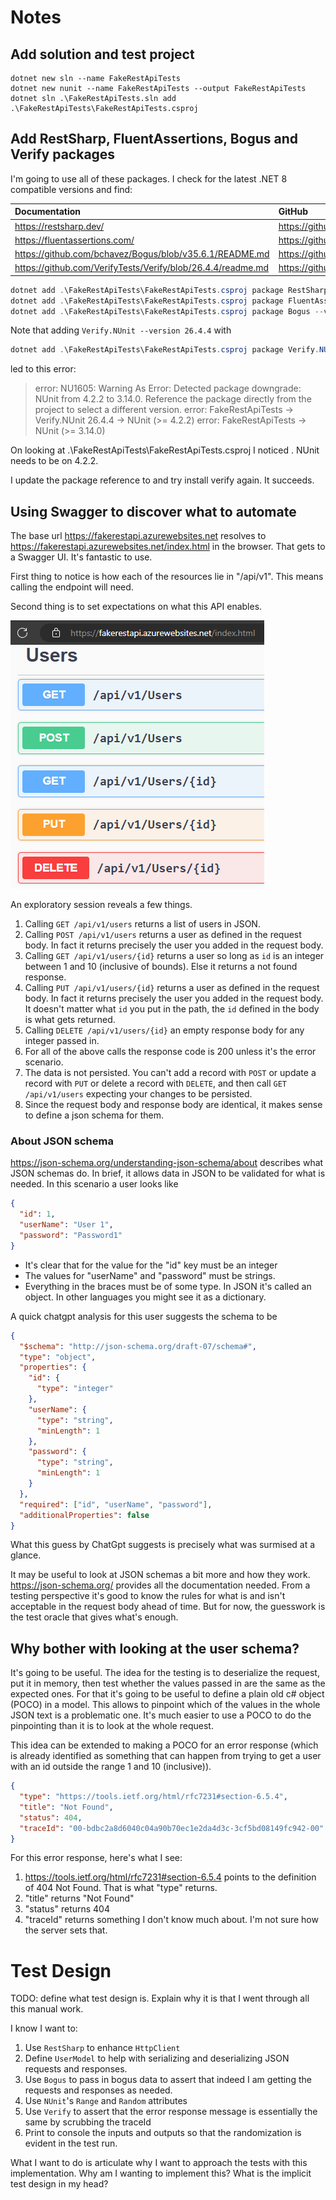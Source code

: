 # Notes

## Add solution and test project

```pwsh
dotnet new sln --name FakeRestApiTests
dotnet new nunit --name FakeRestApiTests --output FakeRestApiTests
dotnet sln .\FakeRestApiTests.sln add .\FakeRestApiTests\FakeRestApiTests.csproj
```

## Add RestSharp, FluentAssertions, Bogus and Verify packages

I'm going to use all of these packages. I check for the latest .NET 8 compatible versions and find:

| Documentation | GitHub | Nuget Package|
|:----------------------------------------------------------|:----------------------------------------------------------|:-----------------------------------------------------|
|https://restsharp.dev/                                     |https://github.com/restsharp/RestSharp/releases/tag/112.0.0|https://www.nuget.org/packages/RestSharp/112.0.0      |
|https://fluentassertions.com/                              |https://github.com/fluentassertions/fluentassertions       |https://www.nuget.org/packages/FluentAssertions/6.12.1|
|https://github.com/bchavez/Bogus/blob/v35.6.1/README.md    |https://github.com/bchavez/Bogus/releases/tag/v35.6.1      |https://www.nuget.org/packages/Bogus/35.6.1           |
|https://github.com/VerifyTests/Verify/blob/26.4.4/readme.md|https://github.com/VerifyTests/Verify/releases/tag/26.4.4  |https://www.nuget.org/packages/Verify.NUnit/26.4.4    |

```csharp
dotnet add .\FakeRestApiTests\FakeRestApiTests.csproj package RestSharp --version 112.0.0
dotnet add .\FakeRestApiTests\FakeRestApiTests.csproj package FluentAssertions --version 6.12.1
dotnet add .\FakeRestApiTests\FakeRestApiTests.csproj package Bogus --version 35.6.1
```

Note that adding `Verify.NUnit --version 26.4.4` with 

```csharp
dotnet add .\FakeRestApiTests\FakeRestApiTests.csproj package Verify.NUnit --version 26.4.4
```

led to this error:

> error: NU1605: Warning As Error: Detected package downgrade: NUnit from 4.2.2 to 3.14.0. Reference the package directly from the project to select a different version. 
> error:  FakeRestApiTests -> Verify.NUnit 26.4.4 -> NUnit (>= 4.2.2)
> error:  FakeRestApiTests -> NUnit (>= 3.14.0)

On looking at .\FakeRestApiTests\FakeRestApiTests.csproj I noticed <PackageReference Include="NUnit" Version="3.14.0" />. NUnit needs to be on 4.2.2. 

I update the package reference to <PackageReference Include="NUnit" Version="4.2.2" /> and try install verify again. It succeeds.

## Using Swagger to discover what to automate

The base url https://fakerestapi.azurewebsites.net resolves to https://fakerestapi.azurewebsites.net/index.html in the browser. That gets to a Swagger UI. It's fantastic to use.

First thing to notice is how each of the resources lie in "/api/v1". This means calling the endpoint will need.

Second thing is to set expectations on what this API enables.

![Available resources at the api/v1/Users endpoint](available-resources-in-api-v1-for-users.png)

An exploratory session reveals a few things.

1. Calling `GET /api/v1/users` returns a list of users in JSON. 
2. Calling `POST /api/v1/users` returns a user as defined in the request body. In fact it returns precisely the user you added in the request body.
3. Calling `GET /api/v1/users/{id}` returns a user so long as `id` is an integer between 1 and 10 (inclusive of bounds). Else it returns a not found response.
4. Calling `PUT /api/v1/users/{id}` returns a user as defined in the request body. In fact it returns precisely the user you added in the request body. It doesn't matter what `id` you put in the path, the `id` defined in the body is what gets returned.
5. Calling `DELETE /api/v1/users/{id}` an empty response body for any integer passed in.
6. For all of the above calls the response code is 200 unless it's the error scenario.
7. The data is not persisted. You can't add a record with `POST` or update a record with `PUT` or delete a record with `DELETE`, and then call `GET /api/v1/users` expecting your changes to be persisted.
8. Since the request body and response body are identical, it makes sense to define a json schema for them.

### About JSON schema

https://json-schema.org/understanding-json-schema/about describes what JSON schemas do. In brief, it allows data in JSON to be validated for what is needed. In this scenario a user looks like 

```json
{
  "id": 1,
  "userName": "User 1",
  "password": "Password1"
}
```

* It's clear that for the value for the "id" key must be an integer
* The values for "userName" and "password" must be strings.
* Everything in the braces must be of some type. In JSON it's called an object. In other languages you might see it as a dictionary.

A quick chatgpt analysis for this user suggests the schema to be 

```json
{
  "$schema": "http://json-schema.org/draft-07/schema#",
  "type": "object",
  "properties": {
    "id": {
      "type": "integer"
    },
    "userName": {
      "type": "string",
      "minLength": 1
    },
    "password": {
      "type": "string",
      "minLength": 1
    }
  },
  "required": ["id", "userName", "password"],
  "additionalProperties": false
}
```

What this guess by ChatGpt suggests is precisely what was surmised at a glance.

It may be useful to look at JSON schemas a bit more and how they work. https://json-schema.org/ provides all the documentation needed. From a testing perspective it's good to know the rules for what is and isn't acceptable in the request body ahead of time. But for now, the guesswork is the test oracle that gives what's enough.

## Why bother with looking at the user schema?

It's going to be useful. The idea for the testing is to deserialize the request, put it in memory, then test whether the values passed in are the same as the expected ones. For that it's going to be useful to define a plain old c# object (POCO) in a model. This allows to pinpoint which of the values in the whole JSON text is a problematic one. It's much easier to use a POCO to do the pinpointing than it is to look at the whole request.

This idea can be extended to making a POCO for an error response (which is already identified as something that can happen from trying to get a user with an id outside the range 1 and 10 (inclusive)).

```json
{
  "type": "https://tools.ietf.org/html/rfc7231#section-6.5.4",
  "title": "Not Found",
  "status": 404,
  "traceId": "00-bdbc2a8d6040c04a90b70ec1e2da4d3c-3cf5bd08149fc942-00"
}
```

For this error response, here's what I see:

1. https://tools.ietf.org/html/rfc7231#section-6.5.4 points to the definition of 404 Not Found. That is what "type" returns.
2. "title" returns "Not Found"
3. "status" returns 404
4. "traceId" returns something I don't know much about. I'm not sure how the server sets that.

# Test Design

TODO: define what test design is. Explain why it is that I went through all this manual work.

I know I want to:

1. Use `RestSharp` to enhance `HttpClient`
2. Define `UserModel` to help with serializing and deserializing JSON requests and responses.
3. Use `Bogus` to pass in bogus data to assert that indeed I am getting the requests and responses as needed.
4. Use `NUnit`'s `Range` and `Random` attributes
5. Use `Verify` to assert that the error response message is essentially the same by scrubbing the traceId
6. Print to console the inputs and outputs so that the randomization is evident in the test run.

What I want to do is articulate why I want to approach the tests with this implementation. Why am I wanting to implement this? What is the implicit test design in my head?